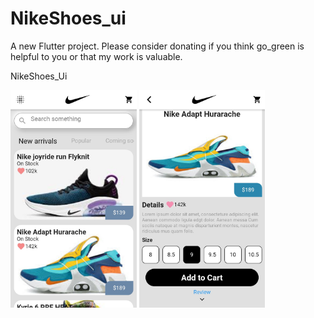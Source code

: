 # NikeShoes_ui

A new Flutter project.
Please consider donating if you think go_green is helpful to you or that my work is valuable.

NikeShoes_Ui


<img src="shoes1.jpg" width="40%" height="40%"> <img src="shoes2.jpg" width="40%" height="40%">

